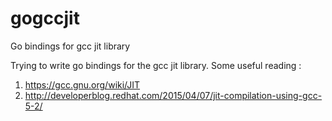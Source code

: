 # gogccjit
Go bindings for gcc jit library

Trying to write go bindings for the gcc jit library. Some useful reading :

1. https://gcc.gnu.org/wiki/JIT
2. http://developerblog.redhat.com/2015/04/07/jit-compilation-using-gcc-5-2/

